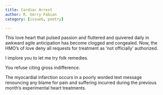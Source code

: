 ```yaml
---
title: Cardiac Arrest 
author: R. Gerry Fabian 
category: [issue6, poetry] 

---
```


This love heart that pulsed passion
and fluttered and quivered daily
in awkward agile anticipation
has become clogged and congealed.
Now,
the HMO’s of love
deny all requests for treatment
as ‘not officially’ authorized.

I implore you
to let me try
folk remedies.

You refuse citing gross indifference.

The myocardial infarction
occurs
in a poorly worded text message
renouncing any blame
for pain and suffering
incurred
during the previous month’s 
experimental heart treatments.



